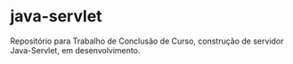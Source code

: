 # java-servlet
Repositório para Trabalho de Conclusão de Curso, construção de servidor Java-Servlet, em desenvolvimento.
